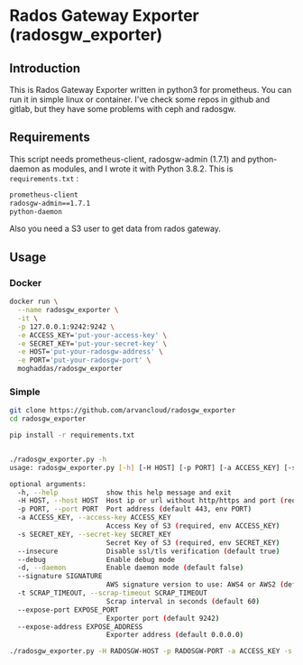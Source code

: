 # Rados Gateway Exporter (radosgw_exporter)
## Introduction
This is Rados Gateway Exporter written in python3 for prometheus.
You can run it in simple linux or container.
I've check some repos in github and gitlab, but they have some problems with ceph and radosgw.

## Requirements
This script needs prometheus-client, radosgw-admin (1.7.1) and python-daemon as modules, and I wrote it with Python 3.8.2.
This is `requirements.txt` :
```bash
prometheus-client
radosgw-admin==1.7.1
python-daemon
```
Also you need a S3 user to get data from rados gateway.

## Usage
### Docker
```bash
docker run \
  --name radosgw_exporter \
  -it \
  -p 127.0.0.1:9242:9242 \
  -e ACCESS_KEY='put-your-access-key' \
  -e SECRET_KEY='put-your-secret-key' \
  -e HOST='put-your-radosgw-address' \
  -e PORT='put-your-radosgw-port' \
  moghaddas/radosgw_exporter
```

### Simple
```bash
git clone https://github.com/arvancloud/radosgw_exporter
cd radosgw_exporter

pip install -r requirements.txt


./radosgw_exporter.py -h
usage: radosgw_exporter.py [-h] [-H HOST] [-p PORT] [-a ACCESS_KEY] [-s SECRET_KEY] [--insecure] [--debug] [-d] [--signature SIGNATURE] [-t SCRAP_TIMEOUT] [--expose-port EXPOSE_PORT] [--expose-address EXPOSE_ADDRESS]

optional arguments:
  -h, --help            show this help message and exit
  -H HOST, --host HOST  Host ip or url without http/https and port (required, env HOST)
  -p PORT, --port PORT  Port address (default 443, env PORT)
  -a ACCESS_KEY, --access-key ACCESS_KEY
                        Access Key of S3 (required, env ACCESS_KEY)
  -s SECRET_KEY, --secret-key SECRET_KEY
                        Secret Key of S3 (required, env SECRET_KEY)
  --insecure            Disable ssl/tls verification (default true)
  --debug               Enable debug mode
  -d, --daemon          Enable daemon mode (default false)
  --signature SIGNATURE
                        AWS signature version to use: AWS4 or AWS2 (default AWS4)
  -t SCRAP_TIMEOUT, --scrap-timeout SCRAP_TIMEOUT
                        Scrap interval in seconds (default 60)
  --expose-port EXPOSE_PORT
                        Exporter port (default 9242)
  --expose-address EXPOSE_ADDRESS
                        Exporter address (default 0.0.0.0)

./radosgw_exporter.py -H RADOSGW-HOST -p RADOSGW-PORT -a ACCESS_KEY -s SECRET_KEY --insecure --scrap-timeout 5 --expose-address 127.0.0.1
```